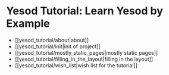 # Yesod Tutorial: Learn Yesod by Example

* [[yesod_tutorial/about|about]]
* [[yesod_tutorial/init|init of project]]
* [[yesod_tutorial/mostly_static_pages|mostly static pages]]
* [[yesod_tutorial/filling_in_the_layout|filling in the layout]]
* [[yesod_tutorial/wish_list|wish list for the tutorial]]